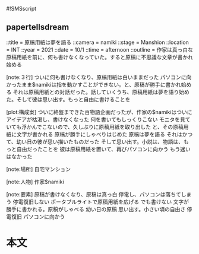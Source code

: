 #!SMSscript

## papertellsdream

::title = 原稿用紙は夢を語る
::camera = namiki
::stage = Manshion
::location = INT
::year = 2021
::date = 10/1
::time = afternoon
::outline = 作家は真っ白な原稿用紙を前に、何も書けなくなっていた。すると原稿に不思議な文章が書かれ始める

[note:３行]
ついに何も書けなくなり、原稿用紙は白いままだった
パソコンに向かったまま$namikiは指を動かすことができない。と、原稿が勝手に書かれ始める
それは原稿用紙との対話だった。話していくうち、原稿用紙は夢を語り始めた。そして彼は思い出す。もっと自由に書けることを

[plot:構成案]
ついに終盤まできた百物語企画だったが、作家の$namikiはついにアイデアが枯渇し、書けなくなった
何を書いてもしっくりこない
モニタを見ていても浮かんでこないので、久しぶりに原稿用紙を取り出した
と、その原稿用紙に文字が書かれる
原稿が勝手にしゃべりはじめた
原稿は夢を語る
それはかつて、幼い日の彼が思い描いたものだった
そして思い出す。小説は、物語は、もっと自由だったことを
彼は原稿用紙を置いて、再びパソコンに向かう
もう迷いはなかった

[note:場所]
自宅マンション

[note:人物]
作家$namiki

[note:要素]
原稿が書けなくなり、原稿は真っ白
停電し、パソコンは落ちてしまう
停電復旧しない
ポータブルライトで原稿用紙を広げる
でも書けない
文字が勝手に書かれる。原稿がしゃべる
幼い日の原稿
思い出す。小さい頃の自由さ
停電復旧
パソコンに向かう

# 本文
